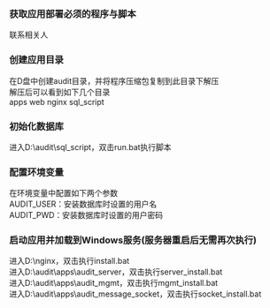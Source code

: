 ### 获取应用部署必须的程序与脚本
联系相关人


### 创建应用目录  
在D盘中创建audit目录，并将程序压缩包复制到此目录下解压  
解压后可以看到如下几个目录  
apps
web 
nginx 
sql_script 


### 初始化数据库  
进入D:\audit\sql_script，双击run.bat执行脚本


### 配置环境变量
在环境变量中配置如下两个参数  
AUDIT_USER：安装数据库时设置的用户名  
AUDIT_PWD：安装数据库时设置的用户密码


### 启动应用并加载到Windows服务(服务器重启后无需再次执行)
进入D:\nginx，双击执行install.bat  
进入D:\audit\apps\audit_server，双击执行server_install.bat  
进入D:\audit\apps\audit_mgmt，双击执行mgmt_install.bat  
进入D:\audit\apps\audit_message_socket，双击执行socket_install.bat  
